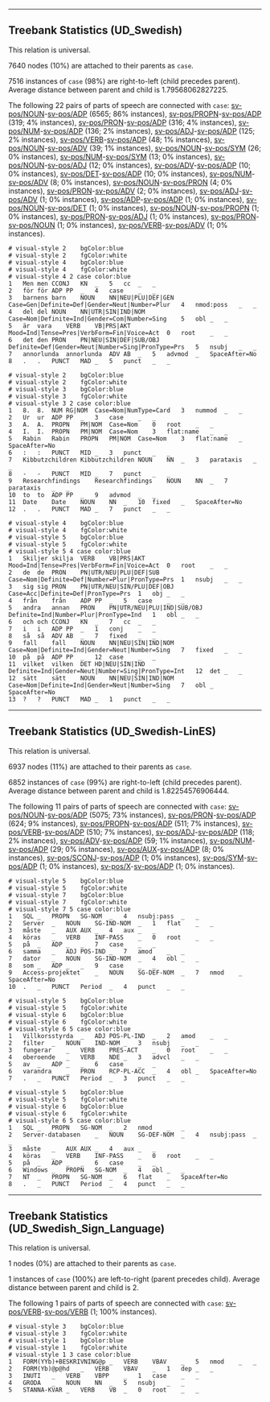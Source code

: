 

--------------------------------------------------------------------------------

## Treebank Statistics (UD_Swedish)

This relation is universal.

7640 nodes (10%) are attached to their parents as `case`.

7516 instances of `case` (98%) are right-to-left (child precedes parent).
Average distance between parent and child is 1.79568062827225.

The following 22 pairs of parts of speech are connected with `case`: [sv-pos/NOUN]()-[sv-pos/ADP]() (6565; 86% instances), [sv-pos/PROPN]()-[sv-pos/ADP]() (319; 4% instances), [sv-pos/PRON]()-[sv-pos/ADP]() (316; 4% instances), [sv-pos/NUM]()-[sv-pos/ADP]() (136; 2% instances), [sv-pos/ADJ]()-[sv-pos/ADP]() (125; 2% instances), [sv-pos/VERB]()-[sv-pos/ADP]() (48; 1% instances), [sv-pos/NOUN]()-[sv-pos/ADV]() (39; 1% instances), [sv-pos/NOUN]()-[sv-pos/SYM]() (26; 0% instances), [sv-pos/NUM]()-[sv-pos/SYM]() (13; 0% instances), [sv-pos/NOUN]()-[sv-pos/ADJ]() (12; 0% instances), [sv-pos/ADV]()-[sv-pos/ADP]() (10; 0% instances), [sv-pos/DET]()-[sv-pos/ADP]() (10; 0% instances), [sv-pos/NUM]()-[sv-pos/ADV]() (8; 0% instances), [sv-pos/NOUN]()-[sv-pos/PRON]() (4; 0% instances), [sv-pos/PRON]()-[sv-pos/ADV]() (2; 0% instances), [sv-pos/ADJ]()-[sv-pos/ADV]() (1; 0% instances), [sv-pos/ADP]()-[sv-pos/ADP]() (1; 0% instances), [sv-pos/NOUN]()-[sv-pos/DET]() (1; 0% instances), [sv-pos/NOUN]()-[sv-pos/PROPN]() (1; 0% instances), [sv-pos/PRON]()-[sv-pos/ADJ]() (1; 0% instances), [sv-pos/PRON]()-[sv-pos/NOUN]() (1; 0% instances), [sv-pos/VERB]()-[sv-pos/ADV]() (1; 0% instances).


~~~ conllu
# visual-style 2	bgColor:blue
# visual-style 2	fgColor:white
# visual-style 4	bgColor:blue
# visual-style 4	fgColor:white
# visual-style 4 2 case	color:blue
1	Men	men	CCONJ	KN	_	5	cc	_	_
2	för	för	ADP	PP	_	4	case	_	_
3	barnens	barn	NOUN	NN|NEU|PLU|DEF|GEN	Case=Gen|Definite=Def|Gender=Neut|Number=Plur	4	nmod:poss	_	_
4	del	del	NOUN	NN|UTR|SIN|IND|NOM	Case=Nom|Definite=Ind|Gender=Com|Number=Sing	5	obl	_	_
5	är	vara	VERB	VB|PRS|AKT	Mood=Ind|Tense=Pres|VerbForm=Fin|Voice=Act	0	root	_	_
6	det	den	PRON	PN|NEU|SIN|DEF|SUB/OBJ	Definite=Def|Gender=Neut|Number=Sing|PronType=Prs	5	nsubj	_	_
7	annorlunda	annorlunda	ADV	AB	_	5	advmod	_	SpaceAfter=No
8	.	.	PUNCT	MAD	_	5	punct	_	_

~~~


~~~ conllu
# visual-style 2	bgColor:blue
# visual-style 2	fgColor:white
# visual-style 3	bgColor:blue
# visual-style 3	fgColor:white
# visual-style 3 2 case	color:blue
1	8.	8.	NUM	RG|NOM	Case=Nom|NumType=Card	3	nummod	_	_
2	Ur	ur	ADP	PP	_	3	case	_	_
3	A.	A.	PROPN	PM|NOM	Case=Nom	0	root	_	_
4	I.	I.	PROPN	PM|NOM	Case=Nom	3	flat:name	_	_
5	Rabin	Rabin	PROPN	PM|NOM	Case=Nom	3	flat:name	_	SpaceAfter=No
6	:	:	PUNCT	MID	_	3	punct	_	_
7	Kibbutzchildren	Kibbutzchildren	NOUN	NN	_	3	parataxis	_	_
8	-	-	PUNCT	MID	_	7	punct	_	_
9	Researchfindings	Researchfindings	NOUN	NN	_	7	parataxis	_	_
10	to	to	ADP	PP	_	9	advmod	_	_
11	Date	Date	NOUN	NN	_	10	fixed	_	SpaceAfter=No
12	.	.	PUNCT	MAD	_	7	punct	_	_

~~~


~~~ conllu
# visual-style 4	bgColor:blue
# visual-style 4	fgColor:white
# visual-style 5	bgColor:blue
# visual-style 5	fgColor:white
# visual-style 5 4 case	color:blue
1	Skiljer	skilja	VERB	VB|PRS|AKT	Mood=Ind|Tense=Pres|VerbForm=Fin|Voice=Act	0	root	_	_
2	de	de	PRON	PN|UTR/NEU|PLU|DEF|SUB	Case=Nom|Definite=Def|Number=Plur|PronType=Prs	1	nsubj	_	_
3	sig	sig	PRON	PN|UTR/NEU|SIN/PLU|DEF|OBJ	Case=Acc|Definite=Def|PronType=Prs	1	obj	_	_
4	från	från	ADP	PP	_	5	case	_	_
5	andra	annan	PRON	PN|UTR/NEU|PLU|IND|SUB/OBJ	Definite=Ind|Number=Plur|PronType=Ind	1	obl	_	_
6	och	och	CCONJ	KN	_	7	cc	_	_
7	i	i	ADP	PP	_	1	conj	_	_
8	så	så	ADV	AB	_	7	fixed	_	_
9	fall	fall	NOUN	NN|NEU|SIN|IND|NOM	Case=Nom|Definite=Ind|Gender=Neut|Number=Sing	7	fixed	_	_
10	på	på	ADP	PP	_	12	case	_	_
11	vilket	vilken	DET	HD|NEU|SIN|IND	Definite=Ind|Gender=Neut|Number=Sing|PronType=Int	12	det	_	_
12	sätt	sätt	NOUN	NN|NEU|SIN|IND|NOM	Case=Nom|Definite=Ind|Gender=Neut|Number=Sing	7	obl	_	SpaceAfter=No
13	?	?	PUNCT	MAD	_	1	punct	_	_

~~~




--------------------------------------------------------------------------------

## Treebank Statistics (UD_Swedish-LinES)

This relation is universal.

6937 nodes (11%) are attached to their parents as `case`.

6852 instances of `case` (99%) are right-to-left (child precedes parent).
Average distance between parent and child is 1.82254576906444.

The following 11 pairs of parts of speech are connected with `case`: [sv-pos/NOUN]()-[sv-pos/ADP]() (5075; 73% instances), [sv-pos/PRON]()-[sv-pos/ADP]() (624; 9% instances), [sv-pos/PROPN]()-[sv-pos/ADP]() (511; 7% instances), [sv-pos/VERB]()-[sv-pos/ADP]() (510; 7% instances), [sv-pos/ADJ]()-[sv-pos/ADP]() (118; 2% instances), [sv-pos/ADV]()-[sv-pos/ADP]() (59; 1% instances), [sv-pos/NUM]()-[sv-pos/ADP]() (29; 0% instances), [sv-pos/AUX]()-[sv-pos/ADP]() (8; 0% instances), [sv-pos/SCONJ]()-[sv-pos/ADP]() (1; 0% instances), [sv-pos/SYM]()-[sv-pos/ADP]() (1; 0% instances), [sv-pos/X]()-[sv-pos/ADP]() (1; 0% instances).


~~~ conllu
# visual-style 5	bgColor:blue
# visual-style 5	fgColor:white
# visual-style 7	bgColor:blue
# visual-style 7	fgColor:white
# visual-style 7 5 case	color:blue
1	SQL	_	PROPN	SG-NOM	_	4	nsubj:pass	_	_
2	Server	_	NOUN	SG-IND-NOM	_	1	flat	_	_
3	måste	_	AUX	AUX	_	4	aux	_	_
4	köras	_	VERB	INF-PASS	_	0	root	_	_
5	på	_	ADP	_	_	7	case	_	_
6	samma	_	ADJ	POS-IND	_	7	amod	_	_
7	dator	_	NOUN	SG-IND-NOM	_	4	obl	_	_
8	som	_	ADP	_	_	9	case	_	_
9	Access-projektet	_	NOUN	SG-DEF-NOM	_	7	nmod	_	SpaceAfter=No
10	.	_	PUNCT	Period	_	4	punct	_	_

~~~


~~~ conllu
# visual-style 5	bgColor:blue
# visual-style 5	fgColor:white
# visual-style 6	bgColor:blue
# visual-style 6	fgColor:white
# visual-style 6 5 case	color:blue
1	Villkorsstyrda	_	ADJ	POS-PL-IND	_	2	amod	_	_
2	filter	_	NOUN	IND-NOM	_	3	nsubj	_	_
3	fungerar	_	VERB	PRES-ACT	_	0	root	_	_
4	oberoende	_	VERB	NDE	_	3	advcl	_	_
5	av	_	ADP	_	_	6	case	_	_
6	varandra	_	PRON	RCP-PL-ACC	_	4	obl	_	SpaceAfter=No
7	.	_	PUNCT	Period	_	3	punct	_	_

~~~


~~~ conllu
# visual-style 5	bgColor:blue
# visual-style 5	fgColor:white
# visual-style 6	bgColor:blue
# visual-style 6	fgColor:white
# visual-style 6 5 case	color:blue
1	SQL	_	PROPN	SG-NOM	_	2	nmod	_	_
2	Server-databasen	_	NOUN	SG-DEF-NOM	_	4	nsubj:pass	_	_
3	måste	_	AUX	AUX	_	4	aux	_	_
4	köras	_	VERB	INF-PASS	_	0	root	_	_
5	på	_	ADP	_	_	6	case	_	_
6	Windows	_	PROPN	SG-NOM	_	4	obl	_	_
7	NT	_	PROPN	SG-NOM	_	6	flat	_	SpaceAfter=No
8	.	_	PUNCT	Period	_	4	punct	_	_

~~~




--------------------------------------------------------------------------------

## Treebank Statistics (UD_Swedish_Sign_Language)

This relation is universal.

1 nodes (0%) are attached to their parents as `case`.

1 instances of `case` (100%) are left-to-right (parent precedes child).
Average distance between parent and child is 2.

The following 1 pairs of parts of speech are connected with `case`: [sv-pos/VERB]()-[sv-pos/VERB]() (1; 100% instances).


~~~ conllu
# visual-style 3	bgColor:blue
# visual-style 3	fgColor:white
# visual-style 1	bgColor:blue
# visual-style 1	fgColor:white
# visual-style 1 3 case	color:blue
1	FORM(YYb)+BESKRIVNING@p	_	VERB	VBAV	_	5	nmod	_	_
2	FORM(Yb)@p@hd	_	VERB	VBAV	_	1	dep	_	_
3	INUTI	_	VERB	VBPP	_	1	case	_	_
4	GRODA	_	NOUN	NN	_	5	nsubj	_	_
5	STANNA-KVAR	_	VERB	VB	_	0	root	_	_

~~~


